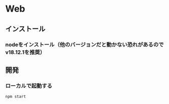 # Web

## インストール

### nodeをインストール（他のバージョンだと動かない恐れがあるのでv18.12.1を推奨）

## 開発
### ローカルで起動する
```
npm start
```


